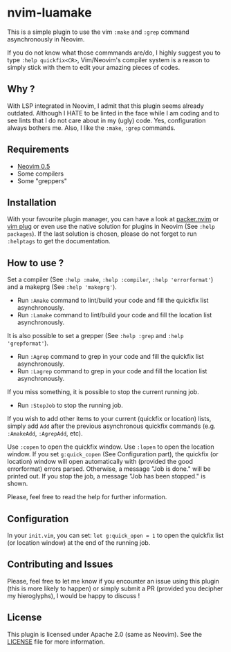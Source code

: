 # nvim-luamake  
This is a simple plugin to use the vim `:make` and `:grep` command
asynchronously in Neovim.

If you do not know what those commmands are/do, I highly suggest you to type
`:help quickfix<CR>`, Vim/Neovim's compiler system is a reason to simply stick
with them to edit your amazing pieces of codes.

## Why ?  
With LSP integrated in Neovim, I admit that this plugin seems already
outdated.  Although I HATE to be linted in the face while I am coding and to
see lints that I do not care about in my (ugly) code. Yes, configuration
always bothers me.  Also, I like the `:make`, `:grep` commands.

## Requirements 
- [Neovim 0.5](https://github.com/neovim/neovim)  
-  Some compilers  
-  Some "greppers"  

## Installation 
With your favourite plugin manager, you can have a look at
[packer.nvim](https://github.com/wbthomason/packer.nvim) or [vim
plug](https://github.com/junegunn/vim-plug) or even use the native solution
for plugins in Neovim (See `:help packages`). If the last solution is chosen,
please do not forget to run `:helptags` to get the documentation.

## How to use ?  

Set a compiler (See `:help :make`, `:help :compiler`, `:help 'errorformat'`)
and a makeprg (See `:help 'makeprg'`).  

- Run `:Amake` command to lint/build your code and fill the quickfix list
  asynchronously.  
- Run `:Lamake` command to lint/build your code and fill the location list
  asynchronously.  

It is also possible to set a grepper (See `:help :grep` and `:help 'grepformat'`).  
- Run `:Agrep` command to grep in your code and fill the quickfix list
  asynchronously.  
- Run `:Lagrep` command to grep in your code and fill the location list
  asynchronously.  

If you miss something, it is possible to stop the current running job.  
- Run `:StopJob` to stop the running job.  

If you wish to add other items to your current (quickfix or location) lists,
simply add `Add` after the previous asynchronous quickfix commands (e.g.
`:AmakeAdd`, `:AgrepAdd`, etc).  

Use `:copen` to open the quickfix window. Use `:lopen` to open the location
window. If you set `g:quick_copen` (See Configuration part), the quickfix (or
location) window will open automatically with (provided the good errorformat)
errors parsed. Otherwise, a message "Job is done." will be printed out. If you
stop the job, a message "Job has been stopped." is shown.

Please, feel free to read the help for further information.

## Configuration
In your `init.vim`, you can set:  `let g:quick_open = 1` to open the quickfix
list (or location window) at the end of the running job.  

## Contributing and Issues 
Please, feel free to let me know if you encounter an issue using this plugin
(this is more likely to happen) or simply submit a PR (provided you decipher
my hieroglyphs), I would be happy to discuss !

## License 
This plugin is licensed under Apache 2.0 (same as Neovim). See the
[LICENSE](https://github.com/lmenou/nvim-luamake/blob/master/LICENSE) file for
more information.
